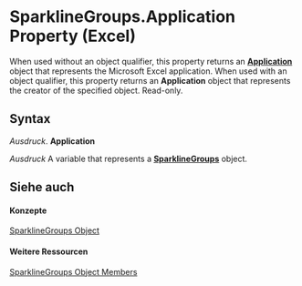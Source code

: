 
# SparklineGroups.Application Property (Excel)

When used without an object qualifier, this property returns an  **[Application](19b73597-5cf9-4f56-8227-b5211f657f6f.md)** object that represents the Microsoft Excel application. When used with an object qualifier, this property returns an **Application** object that represents the creator of the specified object. Read-only.


## Syntax

 _Ausdruck_. **Application**

 _Ausdruck_ A variable that represents a **[SparklineGroups](9bc6be34-fa2e-8652-ca92-fa9630b4d7a6.md)** object.


## Siehe auch


#### Konzepte


[SparklineGroups Object](9bc6be34-fa2e-8652-ca92-fa9630b4d7a6.md)
#### Weitere Ressourcen


[SparklineGroups Object Members](http://msdn.microsoft.com/library/8737796e-c3dc-4304-0835-c04712a712a5%28Office.15%29.aspx)